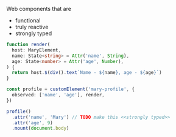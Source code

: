Web components that are

- functional
- truly reactive
- strongly typed

```ts
function render(
  host: MaryElement,
  name: State<string> = Attr('name', String),
  age: State<number> = Attr('age', Number),
) {
  return host.$(div().text`Name - ${name}, age - ${age}`)
}

const profile = customElement('mary-profile', {
  observed: ['name', 'age'], render,
})

profile()
  .attr('name', 'Mary') // TODO make this <<strongly typed>>
  .attr('age', 9)
  .mount(document.body)
```
